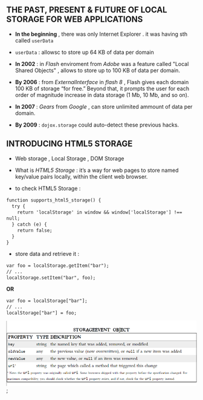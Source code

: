 ## THE PAST, PRESENT & FUTURE OF LOCAL STORAGE FOR WEB APPLICATIONS

- **In the beginning** , there was only Internet Explorer . it was having sth called `userData`

- `userData` : allowsc to store up 64 KB of data per domain 

- **In 2002** : in *Flash* enviroment from *Adobe* was a feature called "Local Shared Objects" , allows to store up to 100 KB of data per domain.

- **By 2006** : from *ExternalInterface* in *flash 8* , Flash gives each domain 100 KB of storage “for free.” Beyond that, it prompts the user for each order of magnitude increase in data storage (1 Mb, 10 Mb, and so on).

- **In 2007** : *Gears* from *Google* , can store unlimited ammount of data per domain.

- **By 2009** : `dojox.storage` could auto-detect these previous hacks.

## INTRODUCING HTML5 STORAGE
- Web storage , Local Storage , DOM Storage
- What is *HTML5 Storage* : it’s a way for web pages to store named key/value pairs locally, within the client web browser. 

- to check HTML5 Storage :

```
function supports_html5_storage() {
  try {
    return 'localStorage' in window && window['localStorage'] !== null;
  } catch (e) {
    return false;
  }
}
```

- store data and retrieve it :

```
var foo = localStorage.getItem("bar");
// ...
localStorage.setItem("bar", foo);
```

**OR**

```
var foo = localStorage["bar"];
// ...
localStorage["bar"] = foo;
```

![Object](pics/read.png);